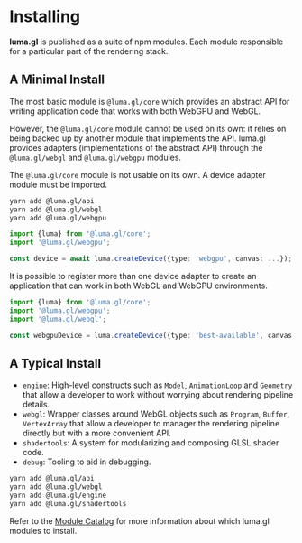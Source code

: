 # Installing

**luma.gl** is published as a suite of npm modules. Each module responsible for a particular part of the rendering stack.

## A Minimal Install

The most basic module is `@luma.gl/core` which provides an abstract API for writing application code
that works with both WebGPU and WebGL.

However, the `@luma.gl/core` module cannot be used on its own: it relies on being backed up by another module
that implements the API. luma.gl provides adapters (implementations of the abstract API)
through the `@luma.gl/webgl` and `@luma.gl/webgpu` modules.

The `@luma.gl/core` module is not usable on its own. A device adapter module must
be imported.

```bash
yarn add @luma.gl/api
yarn add @luma.gl/webgl
yarn add @luma.gl/webgpu
```

```typescript
import {luma} from '@luma.gl/core';
import '@luma.gl/webgpu';

const device = await luma.createDevice({type: 'webgpu', canvas: ...});
```

It is possible to register more than one device adapter to create an application
that can work in both WebGL and WebGPU environments.

```typescript
import {luma} from '@luma.gl/core';
import '@luma.gl/webgpu';
import '@luma.gl/webgl';

const webgpuDevice = luma.createDevice({type: 'best-available', canvas: ...});
```

## A Typical Install

- `engine`: High-level constructs such as `Model`, `AnimationLoop` and `Geometry` that allow a developer to work without worrying about rendering pipeline details.
- `webgl`: Wrapper classes around WebGL objects such as `Program`, `Buffer`, `VertexArray` that allow a developer to manager the rendering pipeline directly but with a more convenient API.
- `shadertools`: A system for modularizing and composing GLSL shader code.
- `debug`: Tooling to aid in debugging.


```bash
yarn add @luma.gl/api
yarn add @luma.gl/webgl
yarn add @luma.gl/engine
yarn add @luma.gl/shadertools
```

Refer to the [Module Catalog](/docs/api-reference) for more information about which luma.gl modules to install.
